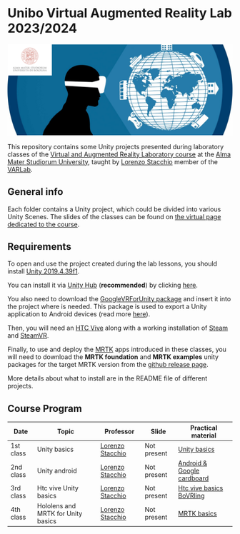# Unibo Virtual Augmented Reality Lab 2023/2024
![varlab_unibo_logo](./images/varlab_unibo.png)

This repository contains some Unity projects presented during laboratory classes of the [Virtual and Augmented Reality Laboratory course]([https://www.unibo.it/it/didattica/insegnamenti/insegnamento/2022/447969](https://www.unibo.it/it/didattica/insegnamenti/insegnamento/2023/479047)) at the [Alma Mater Studiorum University](https://www.unibo.it/en), taught by [Lorenzo Stacchio](https://lorenzo-stacchio.github.io/) member of the [VARLab](https://site.unibo.it/varlab/en). 


## General info
Each folder contains a Unity project, which could be divided into various Unity Scenes.
The slides of the classes can be found on [the virtual page dedicated to the course](https://virtuale.unibo.it/course/view.php?id=41333).


## Requirements
To open and use the project created during the lab lessons, you should install [Unity 2019.4.39f1](https://unity3d.com/es/unity/whats-new/2019.4.39).

You can install it via [Unity Hub](https://unity3d.com/get-unity/download) (**recommended**) by clicking [here](unityhub://2019.4.39f1/78d14dfa024b). 

You also need to download the [GoogleVRForUnity package](https://github.com/googlevr/gvr-unity-sdk/releases) and insert it into the project where is needed. This package is used to export a Unity application to Android devices (read more [here](https://developers.google.com/cardboard/develop/unity/quickstart)).


Then, you will need an [HTC Vive](https://www.vive.com/us/) along with a working installation of [Steam](https://store.steampowered.com/) and [SteamVR](https://store.steampowered.com/steamvr?l=italian).

Finally, to use and deploy the [MRTK](https://github.com/microsoft/MixedRealityToolkit-Unity) apps introduced in these classes, you will need to download the **MRTK foundation** and **MRTK examples** unity packages for the target MRTK version from the [github release page](https://github.com/microsoft/MixedRealityToolkit-Unity/releases). 

More details about what to install are in the README file of different projects. 


## Course Program

| Date  | Topic | Professor | Slide | Practical material |
| ------------- | ------------- | ------------- |-----------------------------------------------------------------------------------------------------------------| ------------- |
| 1st class  | Unity basics | [Lorenzo Stacchio](https://www.unibo.it/sitoweb/lorenzo.stacchio2) | Not present | [Unity basics](Unity_basics/)    |
| 2nd class  | Unity android | [Lorenzo Stacchio](https://www.unibo.it/sitoweb/lorenzo.stacchio2) | Not present | [Android & Google cardboard](google_cardboard_sdk/)    |
| 3rd class  | Htc vive Unity basics | [Lorenzo Stacchio](https://www.unibo.it/sitoweb/lorenzo.stacchio2) | Not present | [Htc vive basics](Htc_vive_basics/) <br>  [BoVRling](BoVRling/)   |
| 4th class  | Hololens and MRTK for Unity basics  | [Lorenzo Stacchio](https://www.unibo.it/sitoweb/lorenzo.stacchio2) | Not present | [MRTK basics](MRTK_basics/)|
